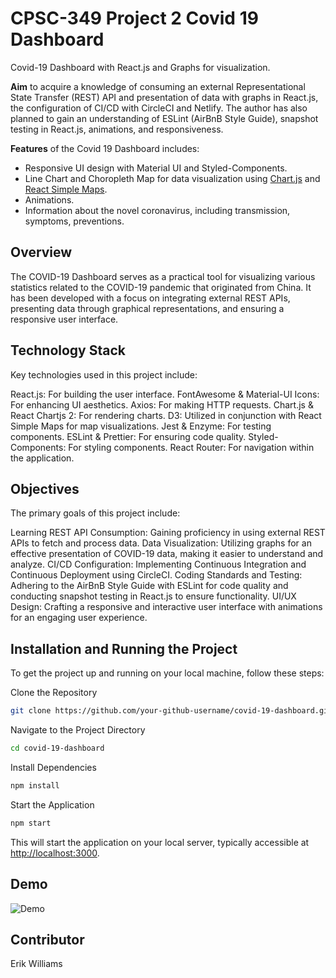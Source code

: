 # CPSC-349 Project 2 Covid 19 Dashboard

Covid-19 Dashboard with React.js and Graphs for visualization.

**Aim** to acquire a knowledge of consuming an external Representational State Transfer (REST) API and presentation of data with graphs in React.js, the configuration of CI/CD with CircleCI and Netlify. The author has also planned to gain an understanding of ESLint (AirBnB Style Guide), snapshot testing in React.js, animations, and responsiveness.

**Features** of the Covid 19 Dashboard includes:

- Responsive UI design with Material UI and Styled-Components.
- Line Chart and Choropleth Map for data visualization using [Chart.js](https://www.chartjs.org/) and [React Simple Maps](https://www.react-simple-maps.io/).
- Animations.
- Information about the novel coronavirus, including transmission, symptoms, preventions.

## Overview

The COVID-19 Dashboard serves as a practical tool for visualizing various statistics related to the COVID-19 pandemic that originated from China. It has been developed with a focus on integrating external REST APIs, presenting data through graphical representations, and ensuring a responsive user interface.

## Technology Stack

Key technologies used in this project include:

React.js: For building the user interface.
FontAwesome & Material-UI Icons: For enhancing UI aesthetics.
Axios: For making HTTP requests.
Chart.js & React Chartjs 2: For rendering charts.
D3: Utilized in conjunction with React Simple Maps for map visualizations.
Jest & Enzyme: For testing components.
ESLint & Prettier: For ensuring code quality.
Styled-Components: For styling components.
React Router: For navigation within the application.

## Objectives

The primary goals of this project include:

Learning REST API Consumption: Gaining proficiency in using external REST APIs to fetch and process data.
Data Visualization: Utilizing graphs for an effective presentation of COVID-19 data, making it easier to understand and analyze.
CI/CD Configuration: Implementing Continuous Integration and Continuous Deployment using CircleCI.
Coding Standards and Testing: Adhering to the AirBnB Style Guide with ESLint for code quality and conducting snapshot testing in React.js to ensure functionality.
UI/UX Design: Crafting a responsive and interactive user interface with animations for an engaging user experience.

## Installation and Running the Project

To get the project up and running on your local machine, follow these steps:

Clone the Repository

```bash
git clone https://github.com/your-github-username/covid-19-dashboard.git
```

Navigate to the Project Directory

```bash
cd covid-19-dashboard
```

Install Dependencies

```bash
npm install
```

Start the Application

```bash
npm start
```

This will start the application on your local server, typically accessible at <http://localhost:3000>.

## Demo

![Demo](./src/assets/images/dashboard.gif)

## Contributor

Erik Williams
